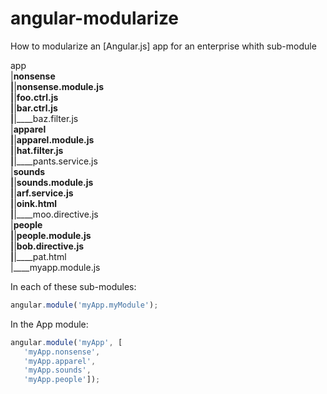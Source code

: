 angular-modularize
==================

How to modularize an [Angular.js] app for an enterprise whith sub-module


app  
|____nonsense  
|____|____nonsense.module.js  
|____|____foo.ctrl.js  
|____|____bar.ctrl.js  
|____|____baz.filter.js  
|____apparel  
|____|____apparel.module.js  
|____|____hat.filter.js  
|____|____pants.service.js  
|____sounds  
|____|____sounds.module.js  
|____|____arf.service.js  
|____|____oink.html  
|____|____moo.directive.js  
|____people  
|____|____people.module.js  
|____|____bob.directive.js  
|____|____pat.html  
|____myapp.module.js  

In each of these sub-modules:

```javascript
angular.module('myApp.myModule');
```

In the App module:

```javascript
angular.module('myApp', [
   'myApp.nonsense', 
   'myApp.apparel', 
   'myApp.sounds', 
   'myApp.people']);
```